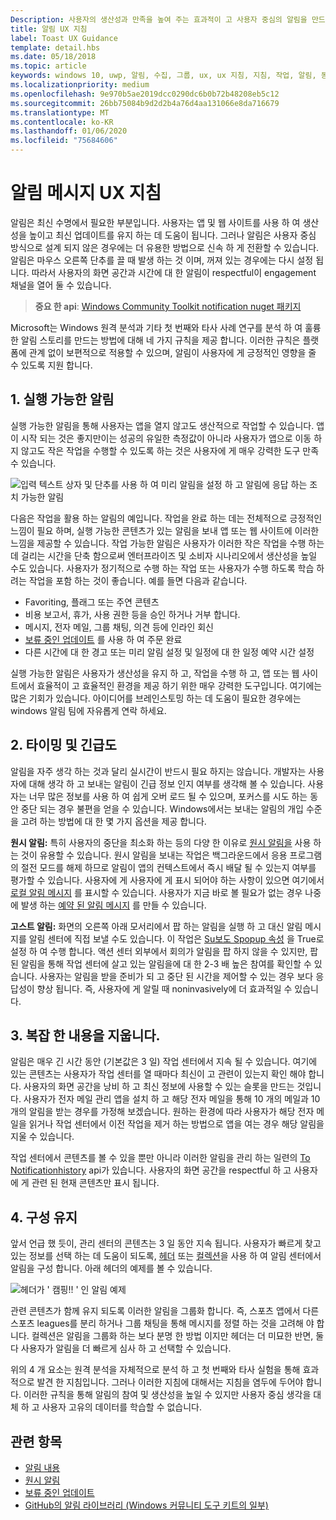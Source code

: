 ```yaml
---
Description: 사용자의 생산성과 만족을 높여 주는 효과적이 고 사용자 중심의 알림을 만드는 방법을 알아봅니다.
title: 알림 UX 지침
label: Toast UX Guidance
template: detail.hbs
ms.date: 05/18/2018
ms.topic: article
keywords: windows 10, uwp, 알림, 수집, 그룹, ux, ux 지침, 지침, 작업, 알림, 동작 센터, noninterruptive, 유효 알림, 비 침입 알림, 실행 가능, 관리, 구성
ms.localizationpriority: medium
ms.openlocfilehash: 9e970b5ae2019dcc0290dc6b0b72b48208eb5c12
ms.sourcegitcommit: 26bb75084b9d2d2b4a76d4aa131066e8da716679
ms.translationtype: MT
ms.contentlocale: ko-KR
ms.lasthandoff: 01/06/2020
ms.locfileid: "75684606"
---
```

# <a name="toast-notification-ux-guidance"></a>알림 메시지 UX 지침
알림은 최신 수명에서 필요한 부분입니다. 사용자는 앱 및 웹 사이트를 사용 하 여 생산성을 높이고 최신 업데이트를 유지 하는 데 도움이 됩니다. 그러나 알림은 사용자 중심 방식으로 설계 되지 않은 경우에는 더 유용한 방법으로 신속 하 게 전환할 수 있습니다. 알림은 마우스 오른쪽 단추를 끌 때 발생 하는 것 이며, 꺼져 있는 경우에는 다시 설정 됩니다.  따라서 사용자의 화면 공간과 시간에 대 한 알림이 respectful이 engagement 채널을 열어 둘 수 있습니다.

> **중요 한 api**: [Windows Community Toolkit notification nuget 패키지](https://www.nuget.org/packages/Microsoft.Toolkit.Uwp.Notifications/)

Microsoft는 Windows 원격 분석과 기타 첫 번째와 타사 사례 연구를 분석 하 여 훌륭한 알림 스토리를 만드는 방법에 대해 네 가지 규칙을 제공 합니다.  이러한 규칙은 플랫폼에 관계 없이 보편적으로 적용할 수 있으며, 알림이 사용자에 게 긍정적인 영향을 줄 수 있도록 지원 합니다.

## <a name="1-actionable-notifications"></a>1. 실행 가능한 알림
실행 가능한 알림을 통해 사용자는 앱을 열지 않고도 생산적으로 작업할 수 있습니다.  앱이 시작 되는 것은 좋지만이는 성공의 유일한 측정값이 아니라 사용자가 앱으로 이동 하지 않고도 작은 작업을 수행할 수 있도록 하는 것은 사용자에 게 매우 강력한 도구 만족 수 있습니다.

![입력 텍스트 상자 및 단추를 사용 하 여 미리 알림을 설정 하 고 알림에 응답 하는 조치 가능한 알림](images/actionable-notification-example01.png)

다음은 작업을 활용 하는 알림의 예입니다. 작업을 완료 하는 데는 전체적으로 긍정적인 느낌이 필요 하며, 실행 가능한 콘텐츠가 있는 알림을 보내 앱 또는 웹 사이트에 이러한 느낌을 제공할 수 있습니다. 작업 가능한 알림은 사용자가 이러한 작은 작업을 수행 하는 데 걸리는 시간을 단축 함으로써 엔터프라이즈 및 소비자 시나리오에서 생산성을 높일 수도 있습니다. 사용자가 정기적으로 수행 하는 작업 또는 사용자가 수행 하도록 학습 하려는 작업을 포함 하는 것이 좋습니다.  예를 들면 다음과 같습니다.
* Favoriting, 플래그 또는 주연 콘텐츠
* 비용 보고서, 휴가, 사용 권한 등을 승인 하거나 거부 합니다.
* 메시지, 전자 메일, 그룹 채팅, 의견 등에 인라인 회신
* [보류 중인 업데이트](toast-pending-update.md) 를 사용 하 여 주문 완료
* 다른 시간에 대 한 경고 또는 미리 알림 설정 및 일정에 대 한 일정 예약 시간 설정

실행 가능한 알림은 사용자가 생산성을 유지 하 고, 작업을 수행 하 고, 앱 또는 웹 사이트에서 효율적이 고 효율적인 환경을 제공 하기 위한 매우 강력한 도구입니다.  여기에는 많은 기회가 있습니다. 아이디어를 브레인스토밍 하는 데 도움이 필요한 경우에는 windows 알림 팀에 자유롭게 연락 하세요.

## <a name="2-timing-and-urgency"></a>2. 타이밍 및 긴급도
알림을 자주 생각 하는 것과 달리 실시간이 반드시 필요 하지는 않습니다. 개발자는 사용자에 대해 생각 하 고 보내는 알림이 긴급 정보 인지 여부를 생각해 볼 수 있습니다. 사용자는 너무 많은 정보를 사용 하 여 쉽게 오버 로드 될 수 있으며, 포커스를 시도 하는 동안 중단 되는 경우 불편을 얻을 수 있습니다. Windows에서는 보내는 알림의 개입 수준을 고려 하는 방법에 대 한 몇 가지 옵션을 제공 합니다.

**원시 알림:** 특히 사용자의 중단을 최소화 하는 등의 다양 한 이유로 [원시 알림을](raw-notification-overview.md) 사용 하는 것이 유용할 수 있습니다.  원시 알림을 보내는 작업은 백그라운드에서 응용 프로그램의 절전 모드를 해제 하므로 알림이 앱의 컨텍스트에서 즉시 배달 될 수 있는지 여부를 평가할 수 있습니다. 사용자에 게 사용자에 게 표시 되어야 하는 사항이 있으면 여기에서 [로컬 알림 메시지](send-local-toast.md) 를 표시할 수 있습니다.  사용자가 지금 바로 볼 필요가 없는 경우 나중에 발생 하는 [예약 된 알림 메시지](https://blogs.msdn.microsoft.com/tiles_and_toasts/2016/09/30/quickstart-sending-an-alarm-in-windows-10/) 를 만들 수 있습니다.


**고스트 알림:** 화면의 오른쪽 아래 모서리에서 팝 하는 알림을 실행 하 고 대신 알림 메시지를 알림 센터에 직접 보낼 수도 있습니다. 이 작업은 [Su보도 Spopup 속성](https://docs.microsoft.com/uwp/api/windows.ui.notifications.toastnotification.suppresspopup) 을 True로 설정 하 여 수행 합니다. 액션 센터 외부에서 회의가 알림을 팝 하지 않을 수 있지만, 팝 된 알림을 통해 작업 센터에 살고 있는 알림을에 대 한 2-3 배 높은 참여를 확인할 수 있습니다.  사용자는 알림을 받을 준비가 되 고 중단 된 시간을 제어할 수 있는 경우 보다 응답성이 향상 됩니다. 즉, 사용자에 게 알릴 때 noninvasively에 더 효과적일 수 있습니다.

## <a name="3-clear-out-the-clutter"></a>3. 복잡 한 내용을 지웁니다.
알림은 매우 긴 시간 동안 (기본값은 3 일) 작업 센터에서 지속 될 수 있습니다.  여기에 있는 콘텐츠는 사용자가 작업 센터를 열 때마다 최신이 고 관련이 있는지 확인 해야 합니다. 사용자의 화면 공간을 낭비 하 고 최신 정보에 사용할 수 있는 슬롯을 만드는 것입니다.  사용자가 전자 메일 관리 앱을 설치 하 고 해당 전자 메일을 통해 10 개의 메일과 10 개의 알림을 받는 경우를 가정해 보겠습니다.  원하는 환경에 따라 사용자가 해당 전자 메일을 읽거나 작업 센터에서 이전 작업을 제거 하는 방법으로 앱을 여는 경우 해당 알림을 지울 수 있습니다.

작업 센터에서 콘텐츠를 볼 수 있을 뿐만 아니라 이러한 알림을 관리 하는 일련의 [To Notificationhistory](https://docs.microsoft.com/uwp/api/windows.ui.notifications.toastnotificationhistory) api가 있습니다. 사용자의 화면 공간을 respectful 하 고 사용자에 게 관련 된 현재 콘텐츠만 표시 됩니다.

## <a name="4-keeping-organized"></a>4. 구성 유지
앞서 언급 했 듯이, 관리 센터의 콘텐츠는 3 일 동안 지속 됩니다.  사용자가 빠르게 찾고 있는 정보를 선택 하는 데 도움이 되도록, [헤더](https://docs.microsoft.com/windows/uwp/design/shell/tiles-and-notifications/toast-headers) 또는 [컬렉션](https://docs.microsoft.com/uwp/api/windows.ui.notifications.toastcollection)을 사용 하 여 알림 센터에서 알림을 구성 합니다. 아래 헤더의 예제를 볼 수 있습니다.

![헤더가 ' 캠핑!! ' 인 알림 예제](images/toast-headers-action-center.png)

관련 콘텐츠가 함께 유지 되도록 이러한 알림을 그룹화 합니다. 즉, 스포츠 앱에서 다른 스포츠 leagues를 분리 하거나 그룹 채팅을 통해 메시지를 정렬 하는 것을 고려해 야 합니다. 컬렉션은 알림을 그룹화 하는 보다 분명 한 방법 이지만 헤더는 더 미묘한 반면, 둘 다 사용자가 알림을 더 빠르게 심사 하 고 선택할 수 있습니다.



위의 4 개 요소는 원격 분석을 자체적으로 분석 하 고 첫 번째와 타사 실험을 통해 효과적으로 발견 한 지침입니다. 그러나 이러한 지침에 대해서는 지침을 염두에 두어야 합니다.  이러한 규칙을 통해 알림의 참여 및 생산성을 높일 수 있지만 사용자 중심 생각을 대체 하 고 사용자 고유의 데이터를 학습할 수 없습니다.  

## <a name="related-topics"></a>관련 항목

* [알림 내용](adaptive-interactive-toasts.md)
* [원시 알림](raw-notification-overview.md)
* [보류 중인 업데이트](toast-pending-update.md)
* [GitHub의 알림 라이브러리 (Windows 커뮤니티 도구 키트의 일부)](https://github.com/windows-toolkit/WindowsCommunityToolkit/tree/master/Microsoft.Toolkit.Uwp.Notifications)
